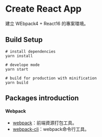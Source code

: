 # Create React App
建立 WEbpack4 + React16 的專案環境。

## Build Setup
```
# install dependencies
yarn install

# develope mode
yarn start

# build for production with minification
yarn build
```

## Packages introduction

#### Webpack
* [webpack](https://www.npmjs.com/package/webpack)：前端資源打包工具。
* [webpack-cli](https://www.npmjs.com/package/webpack-cli)：webpack命令行工具。